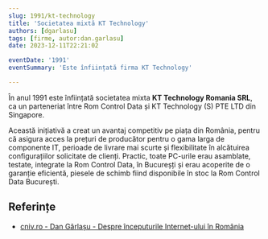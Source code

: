 ```yaml
---
slug: 1991/kt-technology
title: 'Societatea mixtă KT Technology'
authors: [dgarlasu]
tags: [firme, autor:dan.garlasu]
date: 2023-12-11T22:21:02

eventDate: '1991'
eventSummary: 'Este înființată firma KT Technology'

---
```


În anul 1991 este înființată societatea mixta **KT Technology Romania SRL**, ca
un parteneriat între Rom Control Data și KT Technology (S) PTE LTD din Singapore.

<!-- truncate -->

Această inițiativă a creat un avantaj competitiv pe piața din România, pentru că asigura acces la prețuri de producător pentru o gama larga de componente IT, perioade de livrare mai scurte și flexibilitate în alcătuirea configurațiilor solicitate de clienți. Practic, toate PC-urile erau asamblate, testate, integrate la Rom Control Data, în Bucureșți și erau acoperite de o garanție eficientă, piesele de schimb fiind disponibile în stoc la Rom Control Data București.

## Referințe

- [cniv.ro - Dan Gârlașu - Despre începuturile Internet-ului în România](https://cniv.ro/documents/26/CNIV_Volum_Aniversar_2023_-_Versiune_Online_DPxioQg.pdf)
